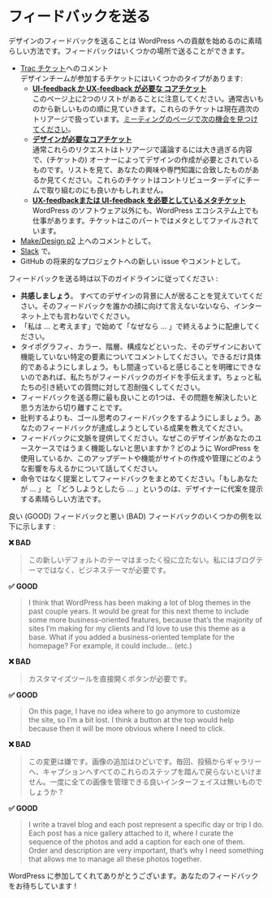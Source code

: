 <!-- 
# Giving Feedback
-->
# フィードバックを送る

<!-- 
Giving design feedback is an excellent way to start getting involved in contributing to WordPress. There are a few places you can give feedback:
-->
デザインのフィードバックを送ることは WordPress への貢献を始めるのに素晴らしい方法です。フィードバックはいくつかの場所で送ることができます。

<!--
*   As a comment on individual [t](https://core.trac.wordpress.org/)rac tickets.  
    We have different types that have the design team involved:
    *   **[Core tickets that need UI-feedback or UX-feedback](https://core.trac.wordpress.org/tickets/ux-feedback)**   
        Please note there are 2 lists on this page. We usually take a look at the oldest tickets first. These tickets are currently handled during our weekly triage. [Please find the next time and day on the meeting page](https://make.wordpress.org/meetings/).  
        Of course you can also pick a ticket to give feedback on any time you like.
    *   **[Core tickets that need design](https://core.trac.wordpress.org/query?status=accepted&status=assigned&status=new&status=reopened&status=reviewing&keywords=~needs-design&col=id&col=summary&col=status&col=keywords&col=owner&col=type&col=priority&col=changetime&order=priority)**  
        These requests are usually too large to discuss during triage and really need an owner to craft a design. Go through the list and see if there’s anything that matches your interest and expertise. These tickets might be good for working on as a team during contributor day too.
    *   **[Meta tickets that need UI-feedback or](https://meta.trac.wordpress.org/query?status=accepted&status=assigned&status=new&status=reopened&status=reviewing&keywords=~needs-ui&keywords=~needs-ux&keywords=~ui-feedback&keywords=~ux-feedback&col=id&col=summary&col=status&col=keywords&col=owner&col=type&col=priority&col=component&col=time&col=changetime&report=9&order=keywords) [UX-feedback](https://meta.trac.wordpress.org/query?status=accepted&status=assigned&status=new&status=reopened&status=reviewing&keywords=~needs-ui&keywords=~needs-ux&keywords=~ui-feedback&keywords=~ux-feedback&col=id&col=summary&col=status&col=keywords&col=owner&col=type&col=priority&col=component&col=time&col=changetime&report=9&order=keywords)**  
        Besides WordPress software itself, we also work on the WordPress ecosystem. Tickets regarding this part are filed under meta.
*   As a comment on the [Make/Design p2](https://make.wordpress.org/design/).
*   On [Slack](https://make.wordpress.org/chat/).
*   As a new issue, or comment, on a feature project’s GitHub.
-->
*   [Trac チケット](https://core.trac.wordpress.org/)へのコメント  
    デザインチームが参加するチケットにはいくつかのタイプがあります:
    *   **[UI-feedback か UX-feedback が必要な コアチケット](https://core.trac.wordpress.org/tickets/ux-feedback)**  
        このページ上に2つのリストがあることに注意してください。通常古いものから新しいものの順に見ていきます。これらのチケットは現在週次のトリアージで扱っています。[ミーティングのページで次の機会を見つけてください](https://make.wordpress.org/meetings/)。
    *   **[デザインが必要なコアチケット](https://core.trac.wordpress.org/query?status=accepted&status=assigned&status=new&status=reopened&status=reviewing&keywords=~needs-design&col=id&col=summary&col=status&col=keywords&col=owner&col=type&col=priority&col=changetime&order=priority)**  
        通常これらのリクエストはトリアージで議論するには大き過ぎる内容で、(チケットの) オーナーによってデザインの作成が必要とされているものです。リストを見て、あなたの興味や専門知識に合致したものがあるか見てください。これらのチケットはコントリビューターデイにチームで取り組むのにも良いかもしれません。
    *   **[UX-feedback](https://meta.trac.wordpress.org/query?status=accepted&status=assigned&status=new&status=reopened&status=reviewing&keywords=~needs-ui&keywords=~needs-ux&keywords=~ui-feedback&keywords=~ux-feedback&col=id&col=summary&col=status&col=keywords&col=owner&col=type&col=priority&col=component&col=time&col=changetime&report=9&order=keywords)[または UI-feedback を必要としているメタチケット](https://meta.trac.wordpress.org/query?status=accepted&status=assigned&status=new&status=reopened&status=reviewing&keywords=~needs-ui&keywords=~needs-ux&keywords=~ui-feedback&keywords=~ux-feedback&col=id&col=summary&col=status&col=keywords&col=owner&col=type&col=priority&col=component&col=time&col=changetime&report=9&order=keywords)**  
    WordPress のソフトウェア以外にも、WordPress エコシステム上でも仕事があります。チケットはこのパートではメタとしてファイルされています。
*   [Make/Design p2](https://make.wordpress.org/design/) 上へのコメントとして。
*   [Slack](https://make.wordpress.org/chat/) で。
*   GitHub の将来的なプロジェクトへの新しい issue やコメントとして。

<!-- 
Please keep in mind the following guidelines when giving feedback:
-->
フィードバックを送る時は以下のガイドラインに従ってください :

<!-- 
*   **Empathize**. Remember that behind every design is a person. If you wouldn’t give this feedback to someone’s face, don’t say it on the internet.
*   Consider starting with “I think…” and finish with “because…”.
*   Comment on particular elements that don’t work in the design, like the typography, colors, hierarchy, and composition. Try to be as specific as possible. If you’re unable to articulate what feels wrong, we can help guide your feedback — just be patient with our follow-up questions.
*   One of the best things to do when giving feedback is to try to separate the problem from how we would like it to be solved.
*   Try to stick to goal-oriented feedback, rather than criticism. Tell us the outcome your feedback is trying to achieve.
*   Provide context for your feedback. Why do you think this design wouldn’t work for your use case? Talk about how you use WordPress, and how this update or feature would affect your ability to write or manage your site.
*   Frame feedback as suggestions, not mandates. “What if you…” and “How about if you tried…” are great ways to present alternate ideas to a designer.
-->
*   **共感しましょう**。 すべてのデザインの背景に人が居ることを覚えていてください。そのフィードバックを誰かの顔に向けて言えないないなら、インターネット上でも言わないでください。
*   「私は … と考えます」で始めて「なぜなら … 」で終えるように配慮してください。
*  タイポグラフィ、カラー、階層、構成などといった、そのデザインにおいて機能していない特定の要素についてコメントしてください。できるだけ具体的であるようにしましょう。もし間違っていると感じることを明確にできないのであれば、私たちがフィードバックのガイドを手伝えます。ちょっと私たちの引き続いての質問に対して忍耐強くしてください。
*   フィードバックを送る際に最も良いことの1つは、その問題を解決したいと思う方法から切り離すことです。
*   批判するよりも、ゴール思考のフィードバックをするようにしましょう。あなたのフィードバックが達成しようとしている成果を教えてください。
*   フィードバックに文脈を提供してください。なぜこのデザインがあなたのユースケースではうまく機能しないと思いますか ? どのように WordPress を使用しているか、このアップデートや機能がサイトの作成や管理にどのような影響を与えるかについて話してください。
*   命令ではなく提案としてフィードバックをまとめてください。「もしあなたが … 」と 「どうしようとしたら … 」というのは、デザイナーに代案を提示する素晴らしい方法です。

<!-- 
Here are some examples of giving good and bad feedback:
-->
良い (GOOD) フィードバックと悪い (BAD) フィードバックのいくつかの例を以下に示します :

<!-- 
**❌ BAD**

> This new default theme is totally useless. I need a business theme, not another blog theme.
-->
**❌ BAD**

> この新しいデフォルトのテーマはまったく役に立たない。私にはブログテーマではなく、ビジネステーマが必要です。

**✅ GOOD**

> I think that WordPress has been making a lot of blog themes in the past couple years. It would be great for this next theme to include some more business-oriented features, because that’s the majority of sites I’m making for my clients and I’d love to use this theme as a base. What if you added a business-oriented template for the homepage? For example, it could include… (etc.)

<!-- 
**❌ BAD**

> I just need a button that opens the customization tool directly.
-->
**❌ BAD**

> カスタマイズツールを直接開くボタンが必要です。

**✅ GOOD**

> On this page, I have no idea where to go anymore to customize the site, so I’m a bit lost. I think a button at the top would help because then it will be more obvious where I need to click.

<!-- 
**❌ BAD**

> I hate this change. Adding images is terrible. Every time, I have to go through all these steps from the post, to the gallery, to the caption, and back. Can’t we just have a nice interface to manage all the images at once?
-->
**❌ BAD**

> この変更は嫌です。画像の追加はひどいです。毎回、投稿からギャラリーへ、キャプションへすべてのこれらのステップを踏んで戻らないといけません。一度に全ての画像を管理できる良いインターフェイスは無いものでしょうか ?

**✅ GOOD**

> I write a travel blog and each post represent a specific day or trip I do. Each post has a nice gallery attached to it, where I curate the sequence of the photos and add a caption for each one of them. Order and description are very important, that’s why I need something that allows me to manage all these photos together.

<!-- 
Thanks for getting involved with WordPress. We hope to receive your feedback soon!
-->
WordPress に参加してくれてありがとうございます。あなたのフィードバックをお待ちしています !
